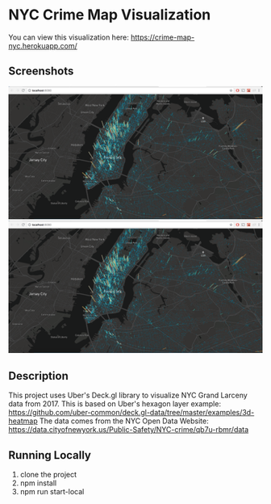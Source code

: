 # NYC Crime Map Visualization

You can view this visualization here: https://crime-map-nyc.herokuapp.com/

## Screenshots
![screenshot1](./images/screenshot1.png)
![screenshot2](./images/screenshot1.png)

## Description
This project uses Uber's Deck.gl library to visualize NYC Grand Larceny data from 2017.
This is based on Uber's hexagon layer example: https://github.com/uber-common/deck.gl-data/tree/master/examples/3d-heatmap
The data comes from the NYC Open Data Website: https://data.cityofnewyork.us/Public-Safety/NYC-crime/qb7u-rbmr/data

## Running Locally
1. clone the project
2. npm install
3. npm run start-local
   